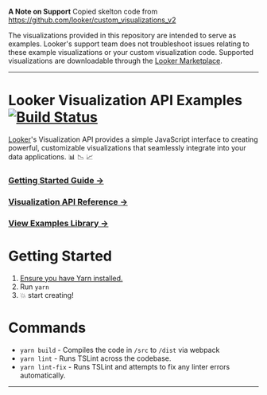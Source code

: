 **A Note on Support**
Copied skelton code from https://github.com/looker/custom_visualizations_v2


The visualizations provided in this repository are intended to serve as examples. Looker's support team does not troubleshoot issues relating to these example visualizations or your custom visualization code. Supported visualizations are downloadable through the [Looker Marketplace](https://docs.looker.com/data-modeling/marketplace). 

----

# Looker Visualization API Examples [![Build Status](https://travis-ci.org/looker/visualization-api-examples.svg?branch=master)](https://travis-ci.org/looker/visualization-api-examples)

[Looker](https://looker.com/)'s Visualization API provides a simple JavaScript interface to creating powerful, customizable visualizations that seamlessly integrate into your data applications. :bar_chart: :chart_with_downwards_trend: :chart_with_upwards_trend:

### [Getting Started Guide &rarr;](docs/getting_started.md)

### [Visualization API Reference &rarr;](docs/api_reference.md)

### [View Examples Library &rarr;](src/examples)

# Getting Started

1. [Ensure you have Yarn installed.](https://yarnpkg.com)
2. Run `yarn`
3. :boom: start creating!

# Commands

* `yarn build` - Compiles the code in `/src` to `/dist` via webpack
* `yarn lint` - Runs TSLint across the codebase.
* `yarn lint-fix` - Runs TSLint and attempts to fix any linter errors automatically.


----


